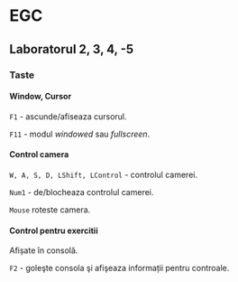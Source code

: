# EGC
## Laboratorul 2, 3, 4, -5 

### Taste
#### Window, Cursor
  `F1` - ascunde/afiseaza cursorul.
  
  `F11` - modul *windowed* sau *fullscreen*.
#### Control camera
  `W, A, S, D, LShift, LControl` - controlul camerei.
  
  `Num1` - de/blocheaza controlul camerei.
  
  `Mouse` roteste camera.
#### Control pentru exercitii
   Afișate în consolă.
   
  `F2` - goleşte consola şi afişeaza informații pentru controale.
